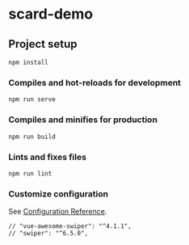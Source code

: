 # scard-demo



## Project setup
```
npm install
```

### Compiles and hot-reloads for development
```
npm run serve
```

### Compiles and minifies for production
```
npm run build
```

### Lints and fixes files
```
npm run lint
```

### Customize configuration
See [Configuration Reference](https://cli.vuejs.org/config/).

    // "vue-awesome-swiper": "^4.1.1",
    // "swiper": "^6.5.0",
